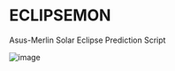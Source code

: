 # ECLIPSEMON
Asus-Merlin Solar Eclipse Prediction Script

![image](https://github.com/ViktorJp/ECLIPSEMON/assets/97465574/8a4794e8-c3ca-4f61-8248-6f9f1afda8bf)
